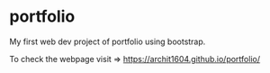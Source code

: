 # portfolio
My first web dev project of portfolio using bootstrap. 

To check the webpage visit =>
https://archit1604.github.io/portfolio/
